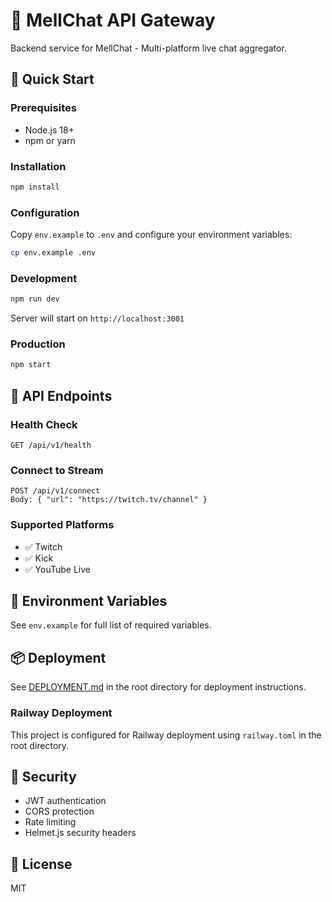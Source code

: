 # 🔌 MellChat API Gateway

Backend service for MellChat - Multi-platform live chat aggregator.

## 🚀 Quick Start

### Prerequisites
- Node.js 18+
- npm or yarn

### Installation

```bash
npm install
```

### Configuration

Copy `env.example` to `.env` and configure your environment variables:

```bash
cp env.example .env
```

### Development

```bash
npm run dev
```

Server will start on `http://localhost:3001`

### Production

```bash
npm start
```

## 📡 API Endpoints

### Health Check
```
GET /api/v1/health
```

### Connect to Stream
```
POST /api/v1/connect
Body: { "url": "https://twitch.tv/channel" }
```

### Supported Platforms
- ✅ Twitch
- ✅ Kick
- ✅ YouTube Live

## 🔧 Environment Variables

See `env.example` for full list of required variables.

## 📦 Deployment

See [DEPLOYMENT.md](../../DEPLOYMENT.md) in the root directory for deployment instructions.

### Railway Deployment

This project is configured for Railway deployment using `railway.toml` in the root directory.

## 🔐 Security

- JWT authentication
- CORS protection
- Rate limiting
- Helmet.js security headers

## 📝 License

MIT

